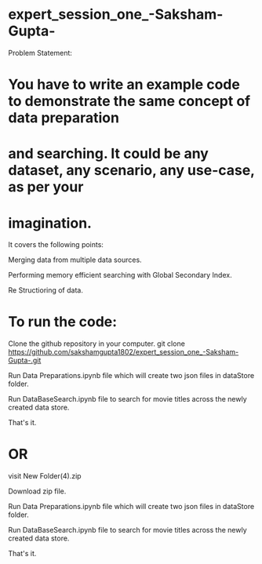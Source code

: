 # expert_session_one_-Saksham-Gupta-

Problem Statement:

# You have to write an example code to demonstrate the same concept of data preparation
# and searching. It could be any dataset, any scenario, any use-case, as per your
# imagination.

It covers the following points:

Merging data from multiple data sources.

Performing memory efficient searching with Global Secondary Index.

Re Structioring of data.

# To run the code:

Clone the github repository in your computer. git clone https://github.com/sakshamgupta1802/expert_session_one_-Saksham-Gupta-.git

Run Data Preparations.ipynb file which will create two json files in dataStore folder.

Run DataBaseSearch.ipynb file to search for movie titles across the newly created data store.

That's it.

# OR

visit New Folder(4).zip

Download zip file.

Run Data Preparations.ipynb file which will create two json files in dataStore folder.

Run DataBaseSearch.ipynb file to search for movie titles across the newly created data store.

That's it.
